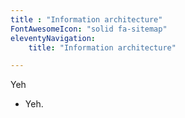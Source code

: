 ```yaml
---
title : "Information architecture"
FontAwesomeIcon: "solid fa-sitemap"
eleventyNavigation:
    title: "Information architecture"

---
```


Yeh

- Yeh.
